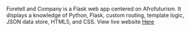 Foretell and Company is a Flask web app centered on Afrofuturism. It displays a knowledge of Python, Flask, custom routing, template logic, JSON data store, HTML5, and CSS. View live website <a href="https://foretell-and-company.herokuapp.com/about">Here</a>